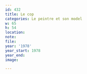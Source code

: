 ```yaml
---
id: 432
title: Le cop
categories: Le peintre et son model
w: 65
h: 54
location:
note:
file:
year: '1978'
year_start: 1978
year_end:
image:

---
```

